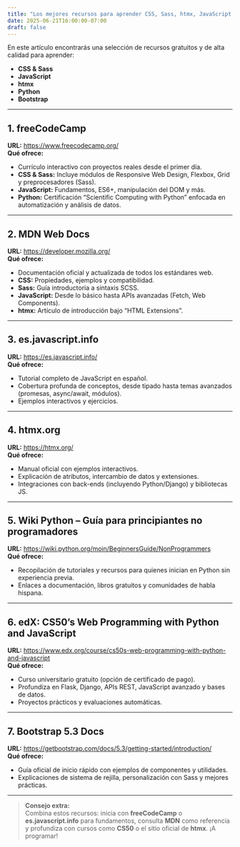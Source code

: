 ```yaml
---
title: "Los mejores recursos para aprender CSS, Sass, htmx, JavaScript y Python"
date: 2025-06-21T16:00:00-07:00
draft: false
---
```


En este artículo encontrarás una selección de recursos gratuitos y de alta calidad para aprender:

- **CSS & Sass**
- **JavaScript**
- **htmx**
- **Python**
- **Bootstrap**

---

## 1. freeCodeCamp  
**URL:** https://www.freecodecamp.org/  
**Qué ofrece:**  
- Currículo interactivo con proyectos reales desde el primer día.  
- **CSS & Sass:** Incluye módulos de Responsive Web Design, Flexbox, Grid y preprocesadores (Sass).  
- **JavaScript:** Fundamentos, ES6+, manipulación del DOM y más.  
- **Python:** Certificación “Scientific Computing with Python” enfocada en automatización y análisis de datos.

---

## 2. MDN Web Docs  
**URL:** https://developer.mozilla.org/  
**Qué ofrece:**  
- Documentación oficial y actualizada de todos los estándares web.  
- **CSS:** Propiedades, ejemplos y compatibilidad.  
- **Sass:** Guía introductoria a sintaxis SCSS.  
- **JavaScript:** Desde lo básico hasta APIs avanzadas (Fetch, Web Components).  
- **htmx:** Artículo de introducción bajo “HTML Extensions”.

---

## 3. es.javascript.info  
**URL:** https://es.javascript.info/  
**Qué ofrece:**  
- Tutorial completo de JavaScript en español.  
- Cobertura profunda de conceptos, desde tipado hasta temas avanzados (promesas, async/await, módulos).  
- Ejemplos interactivos y ejercicios.

---

## 4. htmx.org  
**URL:** https://htmx.org/  
**Qué ofrece:**  
- Manual oficial con ejemplos interactivos.  
- Explicación de atributos, intercambio de datos y extensiones.  
- Integraciones con back-ends (incluyendo Python/Django) y bibliotecas JS.

---

## 5. Wiki Python – Guía para principiantes no programadores  
**URL:** https://wiki.python.org/moin/BeginnersGuide/NonProgrammers  
**Qué ofrece:**  
- Recopilación de tutoriales y recursos para quienes inician en Python sin experiencia previa.  
- Enlaces a documentación, libros gratuitos y comunidades de habla hispana.

---

## 6. edX: CS50’s Web Programming with Python and JavaScript  
**URL:** https://www.edx.org/course/cs50s-web-programming-with-python-and-javascript  
**Qué ofrece:**  
- Curso universitario gratuito (opción de certificado de pago).  
- Profundiza en Flask, Django, APIs REST, JavaScript avanzado y bases de datos.  
- Proyectos prácticos y evaluaciones automáticas.

---

## 7. Bootstrap 5.3 Docs  
**URL:** https://getbootstrap.com/docs/5.3/getting-started/introduction/  
**Qué ofrece:**  
- Guía oficial de inicio rápido con ejemplos de componentes y utilidades.  
- Explicaciones de sistema de rejilla, personalización con Sass y mejores prácticas.

---

> **Consejo extra:**  
> Combina estos recursos: inicia con **freeCodeCamp** o **es.javascript.info** para fundamentos, consulta **MDN** como referencia y profundiza con cursos como **CS50** o el sitio oficial de **htmx**. ¡A programar!  

